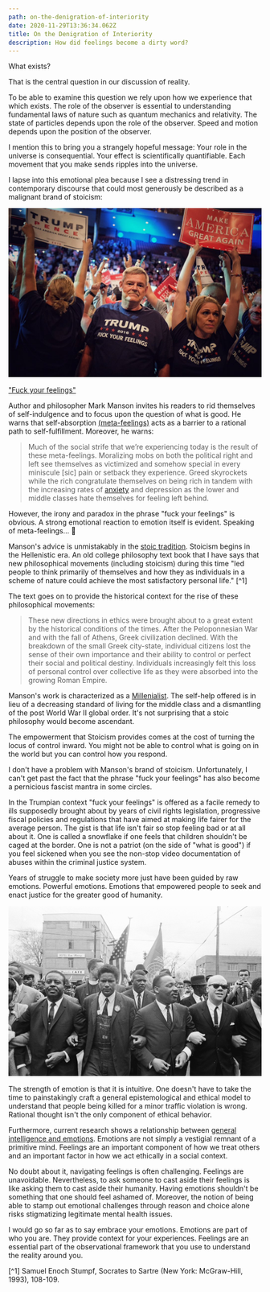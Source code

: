 ```yaml
---
path: on-the-denigration-of-interiority
date: 2020-11-29T13:36:34.062Z
title: On the Denigration of Interiority
description: How did feelings become a dirty word?
---
```

What exists?

That is the central question in our discussion of reality.

To be able to examine this question we rely upon how we experience that which exists. The role of the observer is essential to understanding fundamental laws of nature such as quantum mechanics and relativity. The state of particles depends upon the role of the observer. Speed and motion depends upon the position of the observer.

I mention this to bring you a strangely hopeful message: Your role in the universe is consequential. Your effect is scientifically quantifiable. Each movement that you make sends ripples into the universe.

I lapse into this emotional plea because I see a distressing trend in contemporary discourse that could most generously be described as a malignant brand of stoicism:

![Trump rally supporters with Fuck Your Feelings tshirts](../assets/trump-rally-fuck-your-feelings.jpg)

["Fuck your feelings"](https://markmanson.net/fuck-your-feelings)

Author and philosopher Mark Manson invites his readers to rid themselves of self-indulgence and to focus upon the question of what is good. He warns that self-absorption [(meta-feelings)](https://markmanson.net/fuck-your-feelings#metafeelings-table) acts as a barrier to a rational path to self-fulfillment. Moreover, he warns: 

> Much of the social strife that we’re experiencing today is the result of these meta-feelings. Moralizing mobs on both the political right and left see themselves as victimized and somehow special in every miniscule [sic] pain or setback they experience. Greed skyrockets while the rich congratulate themselves on being rich in tandem with the increasing rates of [anxiety](https://markmanson.net/videos/overcome-anxiety-course) and depression as the lower and middle classes hate themselves for feeling left behind.

However, the irony and paradox in the phrase "fuck your feelings" is obvious. A strong emotional reaction to emotion itself is evident. Speaking of meta-feelings... 🤔

Manson's advice is unmistakably in the [stoic tradition](https://en.wikipedia.org/wiki/Stoicism). Stoicism begins in the Hellenistic era. An old college philosophy text book that I have says that new philosophical movements (including stoicism) during this time "led people to think primarily of themselves and how they as individuals in a scheme of nature could achieve the most satisfactory personal life." [^1]

The text goes on to provide the historical context for the rise of these philosophical movements:

> These new directions in ethics were brought about to a great extent by the historical conditions of the times. After the Peloponnesian War and with the fall of Athens, Greek civilization declined. With the breakdown of the small Greek city-state, individual citizens lost the sense of their own importance and their ability to control or perfect their social and political destiny. Individuals increasingly felt this loss of personal control over collective life as they were absorbed into the growing Roman Empire.

Manson's work is characterized as a [Millenialist](https://www.thetimes.co.uk/article/mark-manson-interview-why-the-millennial-self-help-guru-wrote-a-book-about-hope-636d0q95j). The self-help offered is in lieu of a decreasing standard of living for the middle class and a dismantling of the post World War II global order. It's not surprising that a stoic philosophy would become ascendant.

The empowerment that Stoicism provides comes at the cost of turning the locus of control inward. You might not be able to control what is going on in the world but you can control how you respond.

I don't have a problem with Manson's brand of stoicism. Unfortunately, I can't get past the fact that the phrase "fuck your feelings" has also become a pernicious fascist mantra in some circles.

In the Trumpian context "fuck your feelings" is offered as a facile remedy to ills supposedly brought about by years of civil rights legislation, progressive fiscal policies and regulations that have aimed at making life fairer for the average person. The gist is that life isn't fair so stop feeling bad or at all about it. One is called a snowflake if one feels that children shouldn't be caged at the border. One is not a patriot (on the side of "what is good") if you feel sickened when you see the non-stop video documentation of abuses within the criminal justice system.

Years of struggle to make society more just have been guided by raw emotions. Powerful emotions. Emotions that empowered people to seek and enact justice for the greater good of humanity.

![Civil rights marchers arm in arm](../assets/ap_6503170265.jpg)

The strength of emotion is that it is intuitive. One doesn't have to take the time to painstakingly craft a general epistemological and ethical model to understand that people being killed for a minor traffic violation is wrong. Rational thought isn't the only component of ethical behavior. 

Furthermore, current research shows a relationship between [general intelligence and emotions](https://www.scientificamerican.com/article/emotional-smarts-tied-to/). Emotions are not simply a vestigial remnant of a primitive mind. Feelings are an important component of how we treat others and an important factor in how we act ethically in a social context.

No doubt about it, navigating feelings is often challenging. Feelings are unavoidable. Nevertheless, to ask someone to cast aside their feelings is like asking them to cast aside their humanity. Having emotions shouldn't be something that one should feel ashamed of. Moreover, the notion of being able to stamp out emotional challenges through reason and choice alone risks stigmatizing legitimate mental health issues.

I would go so far as to say embrace your emotions. Emotions are part of who you are. They provide context for your experiences.  Feelings are an essential part of the observational framework that you use to understand the reality around you.

[^1] Samuel Enoch Stumpf, Socrates to Sartre (New York: McGraw-Hill, 1993), 108-109.